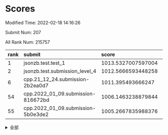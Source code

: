 # Scores

Modified Time: 2022-02-18 14:16:26

Submit Num: 207

All Rank Num: 215757

| rank |               submit               |       score        |       sigma        | pk_num |
| :--- | :--------------------------------- | :----------------- | :----------------- | :----- |
| 1    | jsonzb.test.test_1                 | 1013.5327007597004 | 0.7957793020901259 | 4167   |
| 2    | jsonzb.test.submission_level_4     | 1012.5666593448258 | 0.8168692364464293 | 4169   |
| 6    | cpp.21_12_24.submission-2b2ea0d7   | 1011.395493666247  | 0.7776281994821682 | 4170   |
| 54   | cpp.2022_01_09.submission-816672bd | 1006.1463238879844 | 0.7258277531787328 | 4170   |
| 55   | cpp.2022_01_09.submission-5b0e3de2 | 1005.2667835988376 | 0.7234334582786444 | 4165   |


<details>
<summary>全部</summary>

| rank |                 submit                 |       score        |       sigma        | pk_num |
| :--- | :------------------------------------- | :----------------- | :----------------- | :----- |
| 1    | jsonzb.test.test_1                     | 1013.5327007597004 | 0.7957793020901259 | 4167   |
| 2    | jsonzb.test.submission_level_4         | 1012.5666593448258 | 0.8168692364464293 | 4169   |
| 3    | gobigger.level_3.submission_level_3_6  | 1012.443390989712  | 0.7716783362960905 | 4167   |
| 4    | gobigger.level_3.submission_level_3_24 | 1011.5325575829787 | 0.7585290015882626 | 4164   |
| 5    | gobigger.level_3.submission_level_3_23 | 1011.4847403698349 | 0.7655458253446117 | 4166   |
| 6    | cpp.21_12_24.submission-2b2ea0d7       | 1011.395493666247  | 0.7776281994821682 | 4170   |
| 7    | gobigger.level_3.submission_level_3_30 | 1011.3628584440105 | 0.7623173265343559 | 4172   |
| 8    | gobigger.level_3.submission_level_3_49 | 1011.324391041914  | 0.7559187308949508 | 4168   |
| 9    | gobigger.level_3.submission_level_3_13 | 1011.3164223367417 | 0.7861882202631786 | 4166   |
| 10   | gobigger.level_3.submission_level_3_4  | 1011.2929631233184 | 0.7885470324865107 | 4168   |
| 11   | gobigger.level_3.submission_level_3_42 | 1011.1435680220113 | 0.7550276558592068 | 4168   |
| 12   | gobigger.level_3.submission_level_3_32 | 1011.0757954986348 | 0.7487752246663798 | 4167   |
| 13   | gobigger.level_3.submission_level_3_48 | 1010.9683669218375 | 0.7733836683631816 | 4169   |
| 14   | gobigger.level_3.submission_level_3_27 | 1010.965814511593  | 0.7812072224047314 | 4167   |
| 15   | gobigger.level_3.submission_level_3_29 | 1010.9578810453785 | 0.7736973762340316 | 4172   |
| 16   | gobigger.level_3.submission_level_3_38 | 1010.9144106085909 | 0.7752197493935333 | 4173   |
| 17   | gobigger.level_3.submission_level_3_11 | 1010.8903220267246 | 0.7763174785601208 | 4167   |
| 18   | gobigger.level_3.submission_level_3_41 | 1010.8566108689018 | 0.7743917269737152 | 4172   |
| 19   | gobigger.level_3.submission_level_3_20 | 1010.770399194733  | 0.7614350270318807 | 4169   |
| 20   | gobigger.level_3.submission_level_3_33 | 1010.7475293036731 | 0.7615596027687905 | 4167   |
| 21   | gobigger.level_3.submission_level_3_2  | 1010.7265440904587 | 0.7575251016031537 | 4168   |
| 22   | gobigger.level_3.submission_level_3_15 | 1010.6851880476277 | 0.7764387176270487 | 4163   |
| 23   | gobigger.level_3.submission_level_3_39 | 1010.6371386160267 | 0.7713501655542612 | 4167   |
| 24   | gobigger.level_3.submission_level_3_14 | 1010.6152919423769 | 0.7532545741175674 | 4172   |
| 25   | gobigger.level_3.submission_level_3_16 | 1010.4521604641766 | 0.7512173664725438 | 4173   |
| 26   | gobigger.level_3.submission_level_3_25 | 1010.4048501447281 | 0.7547191122490249 | 4171   |
| 27   | gobigger.level_3.submission_level_3_8  | 1010.3032549744826 | 0.7552787777416975 | 4172   |
| 28   | gobigger.level_3.submission_level_3_10 | 1010.2722926502062 | 0.78231427447068   | 4173   |
| 29   | gobigger.level_3.submission_level_3_28 | 1010.2295149109179 | 0.7713674502083757 | 4170   |
| 30   | gobigger.level_3.submission_level_3_0  | 1010.1302084758536 | 0.7691871845734475 | 4172   |
| 31   | gobigger.level_3.submission_level_3_34 | 1010.105820452155  | 0.7677744383687803 | 4169   |
| 32   | gobigger.level_3.submission_level_3_40 | 1010.0922757299621 | 0.7843715916756122 | 4172   |
| 33   | gobigger.level_3.submission_level_3_22 | 1010.05511940892   | 0.7488236141146606 | 4166   |
| 34   | gobigger.level_3.submission_level_3_44 | 1010.0332074797299 | 0.7733671908073054 | 4169   |
| 35   | gobigger.level_3.submission_level_3_37 | 1009.9890576437897 | 0.7654277290118621 | 4167   |
| 36   | gobigger.level_3.submission_level_3_36 | 1009.9091526519194 | 0.7572645414572924 | 4169   |
| 37   | gobigger.level_3.submission_level_3_21 | 1009.8930149911181 | 0.7392828504987662 | 4167   |
| 38   | gobigger.level_3.submission_level_3_19 | 1009.8038133378387 | 0.7598536529266474 | 4168   |
| 39   | gobigger.level_3.submission_level_3_1  | 1009.6975166448933 | 0.7496793859600844 | 4167   |
| 40   | gobigger.level_3.submission_level_3_43 | 1009.6055377500023 | 0.763808601503273  | 4166   |
| 41   | gobigger.level_3.submission_level_3_3  | 1009.5046896358292 | 0.7698511374344053 | 4168   |
| 42   | gobigger.level_3.submission_level_3_31 | 1009.5004715538453 | 0.7585736920686832 | 4169   |
| 43   | gobigger.level_3.submission_level_3_7  | 1009.4457321354714 | 0.7684334306391314 | 4170   |
| 44   | gobigger.level_3.submission_level_3_12 | 1009.4171574594359 | 0.7486603062828503 | 4171   |
| 45   | gobigger.level_3.submission_level_3_47 | 1009.3321066876942 | 0.7486245510563161 | 4168   |
| 46   | gobigger.level_3.submission_level_3_5  | 1009.2772275349935 | 0.7348623553023081 | 4171   |
| 47   | gobigger.level_3.submission_level_3_35 | 1009.0913726239137 | 0.7480480005804747 | 4172   |
| 48   | gobigger.level_3.submission_level_3_17 | 1008.7553217896282 | 0.7429689093202339 | 4169   |
| 49   | gobigger.level_3.submission_level_3_45 | 1008.7525227360875 | 0.7633530346805749 | 4174   |
| 50   | gobigger.level_3.submission_level_3_46 | 1008.2951124236524 | 0.7411186687313741 | 4167   |
| 51   | gobigger.level_3.submission_level_3_9  | 1008.2675623423576 | 0.7570537302152393 | 4170   |
| 52   | gobigger.level_3.submission_level_3_18 | 1008.2626733712491 | 0.7463085594691017 | 4165   |
| 53   | gobigger.level_3.submission_level_3_26 | 1008.2107784616202 | 0.7614308409612229 | 4170   |
| 54   | cpp.2022_01_09.submission-816672bd     | 1006.1463238879844 | 0.7258277531787328 | 4170   |
| 55   | cpp.2022_01_09.submission-5b0e3de2     | 1005.2667835988376 | 0.7234334582786444 | 4165   |
| 56   | gobigger.level_1.submission_level_1_33 | 1004.5630795645807 | 0.7373345541936118 | 4166   |
| 57   | gobigger.level_1.submission_level_1_29 | 1004.5537015419881 | 0.7121304289130781 | 4166   |
| 58   | gobigger.level_1.submission_level_1_28 | 1004.3968039645187 | 0.7176903298766132 | 4174   |
| 59   | gobigger.level_1.submission_level_1_11 | 1004.3173402976656 | 0.7230546035751249 | 4167   |
| 60   | gobigger.level_1.submission_level_1_15 | 1004.1825293824265 | 0.702985295323866  | 4166   |
| 61   | gobigger.level_1.submission_level_1_32 | 1004.1821511327105 | 0.7225064317503208 | 4170   |
| 62   | gobigger.level_1.submission_level_1_43 | 1004.1730364999532 | 0.7195628636633871 | 4174   |
| 63   | gobigger.level_1.submission_level_1_10 | 1004.0962670429633 | 0.7348918685815248 | 4171   |
| 64   | gobigger.level_1.submission_level_1_1  | 1004.0766459839973 | 0.7374400591408995 | 4169   |
| 65   | gobigger.level_1.submission_level_1_35 | 1004.07135706556   | 0.7197798541011746 | 4171   |
| 66   | gobigger.level_1.submission_level_1_8  | 1004.0535864209106 | 0.7243320567257072 | 4168   |
| 67   | gobigger.level_1.submission_level_1_16 | 1004.0048957251461 | 0.721878897590209  | 4174   |
| 68   | gobigger.level_1.submission_level_1_49 | 1003.9443294129486 | 0.7298683542355384 | 4170   |
| 69   | gobigger.level_1.submission_level_1_6  | 1003.9234212234301 | 0.720018491999787  | 4168   |
| 70   | gobigger.level_1.submission_level_1_40 | 1003.8821860278965 | 0.7246678681698899 | 4170   |
| 71   | gobigger.level_1.submission_level_1_21 | 1003.8687800864408 | 0.7145579256419246 | 4164   |
| 72   | gobigger.level_1.submission_level_1_20 | 1003.8641646449329 | 0.7132747183900481 | 4170   |
| 73   | gobigger.level_1.submission_level_1_22 | 1003.851989333591  | 0.7201078904675793 | 4171   |
| 74   | gobigger.level_1.submission_level_1_26 | 1003.7310165092243 | 0.712875612376995  | 4169   |
| 75   | gobigger.level_1.submission_level_1_31 | 1003.7135131694846 | 0.7221300077588793 | 4168   |
| 76   | gobigger.level_1.submission_level_1_5  | 1003.6978848394433 | 0.7181813936136497 | 4169   |
| 77   | gobigger.level_1.submission_level_1_13 | 1003.6567324091247 | 0.7225432386339424 | 4174   |
| 78   | gobigger.level_1.submission_level_1_27 | 1003.6285902308405 | 0.7255440930598314 | 4168   |
| 79   | gobigger.level_1.submission_level_1_18 | 1003.5421191628423 | 0.7292337794916237 | 4170   |
| 80   | gobigger.level_1.submission_level_1_12 | 1003.4950400397433 | 0.7297028540757197 | 4171   |
| 81   | gobigger.level_1.submission_level_1_30 | 1003.4224533476179 | 0.7342764497194595 | 4171   |
| 82   | gobigger.level_1.submission_level_1_45 | 1003.369354170086  | 0.7235556858123242 | 4174   |
| 83   | gobigger.level_1.submission_level_1_37 | 1003.3389058517614 | 0.7069482936816496 | 4168   |
| 84   | gobigger.level_1.submission_level_1_2  | 1003.3042686206794 | 0.7205050425652341 | 4170   |
| 85   | gobigger.level_1.submission_level_1_42 | 1003.1803264799073 | 0.7240118702685256 | 4168   |
| 86   | gobigger.level_1.submission_level_1_4  | 1003.0507853586696 | 0.7166197167720404 | 4171   |
| 87   | gobigger.level_1.submission_level_1_14 | 1003.0043701008079 | 0.7221381294361368 | 4170   |
| 88   | gobigger.level_1.submission_level_1_46 | 1002.965382913296  | 0.7080591261362816 | 4171   |
| 89   | gobigger.level_1.submission_level_1_25 | 1002.9298609036284 | 0.7155991228641243 | 4165   |
| 90   | gobigger.level_1.submission_level_1_24 | 1002.9224842372491 | 0.7196918940745202 | 4164   |
| 91   | gobigger.level_1.submission_level_1_47 | 1002.8947660079596 | 0.7181513043324246 | 4172   |
| 92   | gobigger.level_1.submission_level_1_9  | 1002.840474918626  | 0.7195162186307558 | 4168   |
| 93   | gobigger.level_1.submission_level_1_7  | 1002.8055475783651 | 0.7170970218416053 | 4172   |
| 94   | gobigger.level_1.submission_level_1_36 | 1002.7721070175377 | 0.7168324167774086 | 4168   |
| 95   | gobigger.level_1.submission_level_1_48 | 1002.7653177111278 | 0.7124855196539118 | 4170   |
| 96   | gobigger.level_1.submission_level_1_39 | 1002.6609596593295 | 0.7225596048802805 | 4165   |
| 97   | gobigger.level_1.submission_level_1_23 | 1002.5339018992239 | 0.7147791494970703 | 4171   |
| 98   | gobigger.level_1.submission_level_1_34 | 1002.3244720764362 | 0.7098849100447605 | 4170   |
| 99   | gobigger.level_1.submission_level_1_44 | 1002.3236601082901 | 0.709804441018191  | 4171   |
| 100  | gobigger.level_1.submission_level_1_0  | 1002.3075074417304 | 0.7187490536056793 | 4166   |
| 101  | gobigger.level_1.submission_level_1_17 | 1002.2961235943192 | 0.7151612746834223 | 4170   |
| 102  | gobigger.level_1.submission_level_1_19 | 1002.2416081857835 | 0.7114589933005382 | 4170   |
| 103  | gobigger.level_1.submission_level_1_41 | 1002.2327219598662 | 0.7140319446565472 | 4171   |
| 104  | gobigger.level_1.submission_level_1_3  | 1002.2237052846351 | 0.7127918779727469 | 4163   |
| 105  | gobigger.level_1.submission_level_1_38 | 1001.2202670268919 | 0.7066836802607549 | 4164   |
| 106  | gobigger.random.submission_random_2    | 997.2970237986398  | 0.7083784549915033 | 4170   |
| 107  | gobigger.random.submission_random_22   | 996.9966745082368  | 0.7059976668575205 | 4167   |
| 108  | gobigger.random.submission_random_4    | 996.9760694694876  | 0.7097729345865731 | 4167   |
| 109  | gobigger.random.submission_random_29   | 996.6301353143022  | 0.7155031584396818 | 4171   |
| 110  | gobigger.random.submission_random_20   | 996.5880756411435  | 0.7078424798994565 | 4167   |
| 111  | gobigger.random.submission_random_9    | 996.4894009235152  | 0.717832740793697  | 4169   |
| 112  | gobigger.random.submission_random_1    | 996.480122914187   | 0.7154787090563391 | 4169   |
| 113  | gobigger.random.submission_random_46   | 996.408772723035   | 0.7192543482549804 | 4170   |
| 114  | gobigger.random.submission_random_14   | 996.3968863170599  | 0.7129837893057367 | 4172   |
| 115  | gobigger.random.submission_random_48   | 996.3318547250872  | 0.7185692972648068 | 4165   |
| 116  | gobigger.random.submission_random_12   | 996.3219196446195  | 0.7191319896884177 | 4164   |
| 117  | gobigger.random.submission_random_40   | 996.2604132449756  | 0.707867005251771  | 4168   |
| 118  | gobigger.random.submission_random_26   | 996.2549492798896  | 0.7165052791130053 | 4169   |
| 119  | gobigger.random.submission_random_37   | 996.158416435989   | 0.7210382941709064 | 4164   |
| 120  | gobigger.random.submission_random_34   | 996.1358223782235  | 0.7215509345908355 | 4165   |
| 121  | gobigger.random.submission_random_28   | 996.1275844920676  | 0.7028181919694321 | 4170   |
| 122  | gobigger.random.submission_random_24   | 996.0649818812067  | 0.6997537811079217 | 4174   |
| 123  | gobigger.random.submission_random_8    | 996.0541925346095  | 0.7176164332247642 | 4167   |
| 124  | gobigger.random.submission_random_7    | 996.0301167419086  | 0.7002421834048819 | 4175   |
| 125  | gobigger.random.submission_random_43   | 996.0184113926786  | 0.7094919220810358 | 4169   |
| 126  | gobigger.random.submission_random_33   | 995.9547799579581  | 0.7239597302554409 | 4167   |
| 127  | gobigger.random.submission_random_19   | 995.949336863887   | 0.7106336214749073 | 4172   |
| 128  | gobigger.random.submission_random_47   | 995.9470395894831  | 0.7036674608033864 | 4173   |
| 129  | gobigger.random.submission_random_32   | 995.7647374685935  | 0.7052699602662287 | 4175   |
| 130  | gobigger.random.submission_random_21   | 995.7516021008304  | 0.7104858870886213 | 4164   |
| 131  | gobigger.random.submission_random_45   | 995.7100538865982  | 0.7171904188754081 | 4170   |
| 132  | gobigger.random.submission_random_17   | 995.7019383519776  | 0.7130349817587611 | 4168   |
| 133  | gobigger.random.submission_random_27   | 995.6768938126226  | 0.7136162259490028 | 4172   |
| 134  | gobigger.random.submission_random_41   | 995.6614923193074  | 0.7117728383159198 | 4172   |
| 135  | gobigger.random.submission_random_18   | 995.6283450629352  | 0.7164147372210496 | 4172   |
| 136  | gobigger.random.submission_random_16   | 995.550381117683   | 0.7295732860499423 | 4173   |
| 137  | gobigger.random.submission_random_3    | 995.4984200378979  | 0.7151239252347708 | 4175   |
| 138  | gobigger.random.submission_random_0    | 995.4943515753531  | 0.7118457373678907 | 4172   |
| 139  | gobigger.random.submission_random_5    | 995.4681199506144  | 0.7190745638020882 | 4168   |
| 140  | gobigger.random.submission_random_35   | 995.4429765325985  | 0.7023892738021895 | 4171   |
| 141  | gobigger.random.submission_random_15   | 995.3429980085082  | 0.7250476979321777 | 4168   |
| 142  | gobigger.random.submission_random_6    | 995.3366804666881  | 0.7209486479729934 | 4169   |
| 143  | gobigger.random.submission_random_23   | 995.2996824910252  | 0.7037751177567223 | 4166   |
| 144  | gobigger.random.submission_random_10   | 995.2495734093116  | 0.7124908678901423 | 4172   |
| 145  | gobigger.random.submission_random_30   | 995.2092062037116  | 0.719082317680246  | 4169   |
| 146  | gobigger.random.submission_random_25   | 995.2005651761759  | 0.7261163577740879 | 4173   |
| 147  | gobigger.random.submission_random_39   | 995.1944340739011  | 0.70742185268231   | 4166   |
| 148  | gobigger.random.submission_random_13   | 995.1895026744681  | 0.7199917457903738 | 4172   |
| 149  | gobigger.random.submission_random_44   | 995.1135388264904  | 0.7088915006282721 | 4170   |
| 150  | gobigger.random.submission_random_42   | 995.0707396705037  | 0.7256104282413566 | 4162   |
| 151  | gobigger.level_2.submission_level_2_13 | 994.8784211582257  | 0.7255146181571639 | 4167   |
| 152  | gobigger.random.submission_random_31   | 994.8543900446722  | 0.7063258837573076 | 4169   |
| 153  | gobigger.random.submission_random_38   | 994.7507073193707  | 0.7180529832582221 | 4170   |
| 154  | gobigger.random.submission_random_36   | 994.7071983307179  | 0.703504271745878  | 4172   |
| 155  | gobigger.random.submission_random_49   | 994.6529561445791  | 0.7046646999580932 | 4175   |
| 156  | gobigger.random.submission_random_11   | 994.4359232158395  | 0.7084630830770953 | 4167   |
| 157  | gobigger.level_2.submission_level_2_40 | 994.0472927274133  | 0.7326969816261965 | 4167   |
| 158  | gobigger.level_2.submission_level_2_18 | 993.3577971690373  | 0.7302144485872546 | 4166   |
| 159  | gobigger.level_2.submission_level_2_30 | 993.3554998341726  | 0.7500441445380117 | 4169   |
| 160  | gobigger.level_2.submission_level_2_25 | 993.2936817967249  | 0.7385530860063169 | 4172   |
| 161  | gobigger.level_2.submission_level_2_29 | 993.2578072101768  | 0.7400143113876368 | 4168   |
| 162  | gobigger.level_2.submission_level_2_19 | 993.010245386847   | 0.7461698703509277 | 4173   |
| 163  | gobigger.level_2.submission_level_2_48 | 992.8260734138503  | 0.7377153359652011 | 4171   |
| 164  | gobigger.level_2.submission_level_2_43 | 992.533768075479   | 0.7437454502744824 | 4168   |
| 165  | gobigger.level_2.submission_level_2_26 | 992.5299677570187  | 0.7250952217361619 | 4171   |
| 166  | gobigger.level_2.submission_level_2_4  | 992.5136846794226  | 0.7580035794339126 | 4171   |
| 167  | gobigger.level_2.submission_level_2_37 | 992.4884089257029  | 0.7489699646337731 | 4170   |
| 168  | gobigger.level_2.submission_level_2_46 | 992.4222090353164  | 0.7568617896967749 | 4169   |
| 169  | gobigger.level_2.submission_level_2_0  | 992.3918000315176  | 0.7454371959748023 | 4168   |
| 170  | gobigger.level_2.submission_level_2_12 | 992.3618453904966  | 0.7330093872189097 | 4167   |
| 171  | gobigger.level_2.submission_level_2_47 | 992.2231390126029  | 0.7329638465905762 | 4169   |
| 172  | gobigger.level_2.submission_level_2_2  | 992.2050376211654  | 0.7333573993880488 | 4168   |
| 173  | gobigger.level_2.submission_level_2_21 | 992.1871582975116  | 0.7603738634634485 | 4172   |
| 174  | gobigger.level_2.submission_level_2_3  | 992.1868423997804  | 0.7355265487085354 | 4167   |
| 175  | gobigger.level_2.submission_level_2_27 | 992.1640705417245  | 0.7401741890019902 | 4173   |
| 176  | gobigger.level_2.submission_level_2_36 | 992.1590801988042  | 0.7519748211384237 | 4168   |
| 177  | gobigger.level_2.submission_level_2_28 | 992.1345902266917  | 0.7561954241815754 | 4168   |
| 178  | gobigger.level_2.submission_level_2_24 | 992.0609236496274  | 0.7478144156044794 | 4169   |
| 179  | gobigger.level_2.submission_level_2_10 | 992.0398320844604  | 0.761334419822957  | 4174   |
| 180  | gobigger.level_2.submission_level_2_16 | 992.0185140034963  | 0.7545507838400594 | 4173   |
| 181  | gobigger.level_2.submission_level_2_7  | 991.9821588131617  | 0.7305593699475871 | 4169   |
| 182  | gobigger.level_2.submission_level_2_9  | 991.9636159497004  | 0.7418749144931422 | 4173   |
| 183  | gobigger.level_2.submission_level_2_31 | 991.9393212546071  | 0.7649042319108147 | 4170   |
| 184  | gobigger.level_2.submission_level_2_14 | 991.8965940760469  | 0.7293745200867889 | 4164   |
| 185  | gobigger.level_2.submission_level_2_32 | 991.8335539626594  | 0.7434923849185381 | 4167   |
| 186  | gobigger.level_2.submission_level_2_15 | 991.7699659992625  | 0.7455073200240012 | 4168   |
| 187  | gobigger.level_2.submission_level_2_17 | 991.5908925892943  | 0.7244545089517905 | 4165   |
| 188  | gobigger.level_2.submission_level_2_34 | 991.5124827333201  | 0.7519563680364953 | 4170   |
| 189  | gobigger.level_2.submission_level_2_22 | 991.4845960790259  | 0.7521678041689946 | 4169   |
| 190  | gobigger.level_2.submission_level_2_45 | 991.440690270952   | 0.7505636522846985 | 4173   |
| 191  | gobigger.level_2.submission_level_2_39 | 991.4275797232267  | 0.7447358959345555 | 4165   |
| 192  | gobigger.level_2.submission_level_2_33 | 991.3636918786439  | 0.7552241825218919 | 4170   |
| 193  | gobigger.level_2.submission_level_2_6  | 991.345344858957   | 0.7409079578233028 | 4175   |
| 194  | gobigger.level_2.submission_level_2_1  | 991.332405676002   | 0.7532447935029739 | 4171   |
| 195  | gobigger.level_2.submission_level_2_38 | 991.3023755264865  | 0.7381282835073615 | 4172   |
| 196  | gobigger.level_2.submission_level_2_35 | 991.2772556609957  | 0.7606775896721321 | 4172   |
| 197  | gobigger.level_2.submission_level_2_20 | 991.0668100552743  | 0.7611939314819093 | 4165   |
| 198  | gobigger.level_2.submission_level_2_11 | 991.0135327899354  | 0.7508551176518721 | 4172   |
| 199  | gobigger.level_2.submission_level_2_23 | 990.8962719155711  | 0.7381805251167475 | 4166   |
| 200  | gobigger.level_2.submission_level_2_42 | 990.8324855519011  | 0.7493716656284882 | 4167   |
| 201  | gobigger.level_2.submission_level_2_41 | 990.8105873460034  | 0.7687012158925967 | 4173   |
| 202  | gobigger.level_2.submission_level_2_8  | 990.7879722826109  | 0.7775279858118382 | 4170   |
| 203  | gobigger.level_2.submission_level_2_5  | 990.5650049905449  | 0.7502888894779751 | 4168   |
| 204  | gobigger.level_2.submission_level_2_49 | 990.3227744476206  | 0.7531335351324576 | 4173   |
| 205  | gobigger.level_2.submission_level_2_44 | 989.5601355235292  | 0.778164009075095  | 4164   |
| 206  | gobigger.none.submission_none_1        | 978.1998147411048  | 1.2477639131929235 | 4172   |
| 207  | gobigger.none.submission_none_0        | 975.7096493822395  | 1.4539446872887805 | 4165   |

</details>